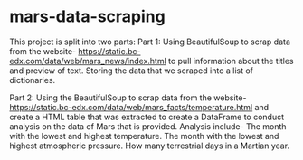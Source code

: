   # mars-data-scraping
This project is split into two parts:
Part 1:
  Using BeautifulSoup to scrap data from the website- https://static.bc-edx.com/data/web/mars_news/index.html 
  to pull information about the titles and preview of text.
  Storing the data that we scraped into a list of dictionaries.

Part 2:
  Using the BeautifulSoup to scrap data from the website- https://static.bc-edx.com/data/web/mars_facts/temperature.html
  and create a HTML table that was extracted to create a DataFrame to conduct analysis on the data of Mars that is provided.
  Analysis include-
    The month with the lowest and highest temperature.
    The month with the lowest and highest atmospheric pressure.
    How many terrestrial days in a Martian year.
    
